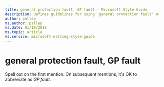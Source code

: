 ```yaml
---
title: general protection fault, GP fault - Microsoft Style Guide
description: Defines guidelines for using 'general protection fault' or 'GP fault' in Microsoft documents. Spell out on the first mention.
author: pallep
ms.author: pallep
ms.date: 01/19/2018
ms.topic: article
ms.service: microsoft-writing-style-guide
---
```


# general protection fault, GP fault

Spell out on the first mention. On subsequent mentions, it's OK to abbreviate as *GP fault*.
